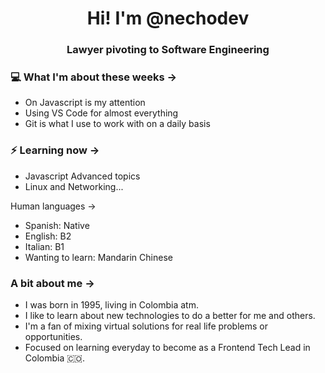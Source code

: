 <h1 align="center"> Hi! I'm @nechodev </h1>
<h3 align="center">Lawyer pivoting to Software Engineering</h3>

### 💻 What I'm about these weeks ->

- On Javascript is my attention
- Using VS Code for almost everything
- Git is what I use to work with on a daily basis

### ⚡ Learning now ->

- Javascript Advanced topics
- Linux and Networking...

Human languages ->

- Spanish: Native
- English: B2
- Italian: B1
- Wanting to learn: Mandarin Chinese

### A bit about me ->

- I was born in 1995, living in Colombia atm.
- I like to learn about new technologies to do a better for me and others.
- I'm a fan of mixing virtual solutions for real life problems or opportunities.
- Focused on learning everyday to become as a Frontend Tech Lead in Colombia :colombia:.

<!---
nechoarias/nechoarias is a ✨ special ✨ repository because its `README.md` (this file) appears on your GitHub profile.
You can click the Preview link to take a look at your changes.
--->
